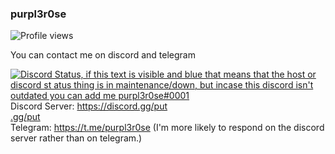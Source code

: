 ### purpl3r0se
![Profile views](https://komarev.com/ghpvc/?username=purpl3r0se)

You can contact me on discord and telegram  

[![Discord Status, if this text is visible and blue that means that the host or discord st  atus thing is in maintenance/down, but incase this discord isn't outdated you can add me purpl3r0se#0001](https://discord.c99.nl/widget/theme-1/935524992647573514.png)](https://discord.c99.nl/)  
Discord Server: https://discord.gg/put  
[.gg/put](https://discord.com/widget?id=946372243460591636&theme=dark)  
Telegram: https://t.me/purpl3r0se (I'm more likely to respond on the discord server rather than on telegram.)
